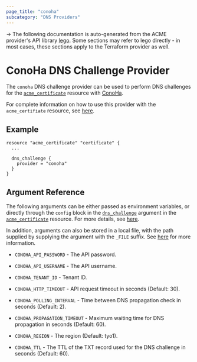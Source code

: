 ```yaml
---
page_title: "conoha"
subcategory: "DNS Providers"
---
```


-> The following documentation is auto-generated from the ACME
provider's API library [lego](https://go-acme.github.io/lego/).  Some
sections may refer to lego directly - in most cases, these sections
apply to the Terraform provider as well.

# ConoHa DNS Challenge Provider

The `conoha` DNS challenge provider can be used to perform DNS challenges for
the [`acme_certificate`][resource-acme-certificate] resource with
[ConoHa](https://www.conoha.jp/).

[resource-acme-certificate]: ../resources/certificate.md

For complete information on how to use this provider with the `acme_certifiate`
resource, see [here][resource-acme-certificate-dns-challenges].

[resource-acme-certificate-dns-challenges]: ../resources/certificate.md#using-dns-challenges

## Example

```hcl
resource "acme_certificate" "certificate" {
  ...

  dns_challenge {
    provider = "conoha"
  }
}
```
## Argument Reference

The following arguments can be either passed as environment variables, or
directly through the `config` block in the
[`dns_challenge`][resource-acme-certificate-dns-challenge-arg] argument in the
[`acme_certificate`][resource-acme-certificate] resource. For more details, see
[here][resource-acme-certificate-dns-challenges].

[resource-acme-certificate-dns-challenge-arg]: ../resources/certificate.md#dns_challenge

In addition, arguments can also be stored in a local file, with the path
supplied by supplying the argument with the `_FILE` suffix. See
[here][acme-certificate-file-arg-example] for more information.

[acme-certificate-file-arg-example]: ../resources/certificate.md#using-variable-files-for-provider-arguments

* `CONOHA_API_PASSWORD` - The API password.
* `CONOHA_API_USERNAME` - The API username.
* `CONOHA_TENANT_ID` - Tenant ID.

* `CONOHA_HTTP_TIMEOUT` - API request timeout in seconds (Default: 30).
* `CONOHA_POLLING_INTERVAL` - Time between DNS propagation check in seconds (Default: 2).
* `CONOHA_PROPAGATION_TIMEOUT` - Maximum waiting time for DNS propagation in seconds (Default: 60).
* `CONOHA_REGION` - The region (Default: tyo1).
* `CONOHA_TTL` - The TTL of the TXT record used for the DNS challenge in seconds (Default: 60).


